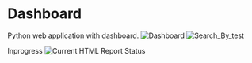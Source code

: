 # Dashboard
Python web application with dashboard.
![Dashboard](https://github.com/PrasannaYelsan/Dashboard/assets/72689004/91b78735-5083-4dad-82d4-83e2f52088a1)
![Search_By_test](https://github.com/PrasannaYelsan/Dashboard/assets/72689004/ad63a6b4-4541-4422-8011-19f97a1f310b)

Inprogress
![Current HTML Report Status](https://github.com/PrasannaYelsan/Dashboard/assets/72689004/1a1e5832-fd07-4863-abcc-2f451f4bedd1)
